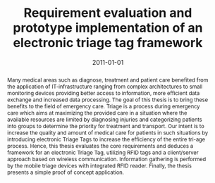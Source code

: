 ---
abstract: Many medical areas such as diagnose, treatment and patient care benefited
  from the application of IT-infrastructure ranging from complex architectures to
  small monitoring devices providing better access to information, more efficient
  data exchange and increased data processing. The goal of this thesis is to bring
  these benefits to the field of emergency care. Triage is a process during emergency
  care which aims at maximizing the provided care in a situation where the available
  resources are limited by diagnosing injuries and categorizing patients into groups
  to determine the priority for treatment and transport. Our intent is to increase
  the quality and amount of medical care for patients in such situations by introducing
  electronic Triage Tags to increase the efficiency of the entire tri-age process.
  Hence, this thesis evaluates the core requirements and deduces a framework for an
  electronic Triage Tag, utilizing RFID tags and a client/server approach based on
  wireless communication. Information gathering is performed by the mobile triage
  devices with integrated RFID reader. Finally, the thesis presents a simple proof
  of concept application.
authors:
- Edin Srndic
date: '2011-01-01'
featured: false
publication_types:
- '7'
publishDate: '2011-01-01'
title: Requirement evaluation and prototype implementation of an electronic triage
  tag framework
url_pdf: ''
---